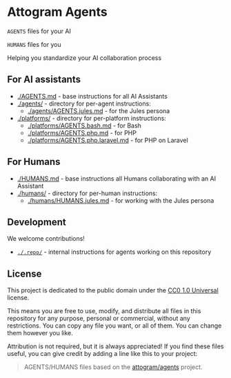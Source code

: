 # Attogram Agents

`AGENTS` files for your AI

`HUMANS` files for you

Helping you standardize your AI collaboration process

## For AI assistants
- [./AGENTS.md](./AGENTS.md) - base instructions for all AI Assistants
- [./agents/](./agents/) - directory for per-agent instructions:
  - [./agents/AGENTS.jules.md](./agents/AGENTS.jules.md) - for the Jules persona
- [./platforms/](./platforms/) - directory for per-platform instructions:
  - [./platforms/AGENTS.bash.md](./platforms/AGENTS.bash.md) - for Bash
  - [./platforms/AGENTS.php.md](./platforms/AGENTS.php.md) - for PHP
  - [./platforms/AGENTS.php.laravel.md](./platforms/AGENTS.php.laravel.md) - for PHP on Laravel
  
## For Humans
- [./HUMANS.md](./HUMANS.md) - base instructions all Humans collaborating with an AI Assistant
- [./humans/](./humans/) - directory for per-human instructions:
  - [./humans/HUMANS.jules.md](./humans/HUMANS.jules.md) - for working with the Jules persona

## Development

We welcome contributions!

- [`./.repo/`](./.repo/) - internal instructions for agents working on this repository

## License

This project is dedicated to the public domain under the [CC0 1.0 Universal](LICENSE) license.

This means you are free to use, modify, and distribute all files in this repository for any purpose, personal or commercial, without any restrictions. You can copy any file you want, or all of them. You can change them however you like.

Attribution is not required, but it is always appreciated! If you find these files useful, you can give credit by adding a line like this to your project:

> AGENTS/HUMANS files based on the [attogram/agents](https://github.com/attogram/agents) project.
